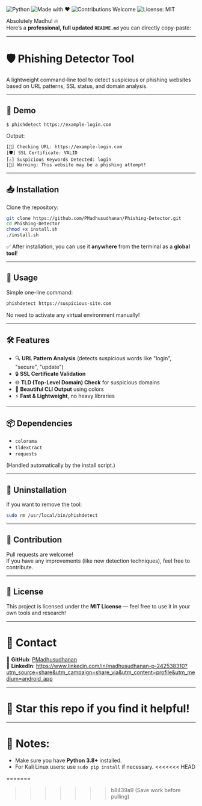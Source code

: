 ![Python](https://img.shields.io/badge/Python-3.x-blue)
![Made with ❤️](https://img.shields.io/badge/Made%20with-Love-red)
![Contributions Welcome](https://img.shields.io/badge/Contributions-Welcome-brightgreen)
![License: MIT](https://img.shields.io/badge/License-MIT-yellow.svg)


Absolutely Madhu! 🔥  
Here’s a **professional, full updated `README.md`** you can directly copy-paste:

---

# 🛡️ Phishing Detector Tool

A lightweight command-line tool to detect suspicious or phishing websites based on URL patterns, SSL status, and domain analysis.

---

## 📸 Demo

```
$ phishdetect https://example-login.com
```

Output:

```
[🔵] Checking URL: https://example-login.com
[🛡️] SSL Certificate: VALID
[⚠️] Suspicious Keywords Detected: login
[🔴] Warning: This website may be a phishing attempt!
```

---

## 📥 Installation

Clone the repository:

```bash
git clone https://github.com/PMadhusudhanan/Phishing-Detector.git
cd Phishing-Detector
chmod +x install.sh
./install.sh
```

✅ After installation, you can use it **anywhere** from the terminal as a **global tool**!

---

## 🚀 Usage

Simple one-line command:

```bash
phishdetect https://suspicious-site.com
```

No need to activate any virtual environment manually!

---

## 🛠️ Features

- 🔍 **URL Pattern Analysis** (detects suspicious words like "login", "secure", "update")
- 🔒 **SSL Certificate Validation**
- 🌐 **TLD (Top-Level Domain) Check** for suspicious domains
- 🎨 **Beautiful CLI Output** using colors
- ⚡ **Fast & Lightweight**, no heavy libraries

---

## 📦 Dependencies

- `colorama`
- `tldextract`
- `requests`

(Handled automatically by the install script.)

---

## 🧹 Uninstallation

If you want to remove the tool:

```bash
sudo rm /usr/local/bin/phishdetect
```

---

## 🤝 Contribution

Pull requests are welcome!  
If you have any improvements (like new detection techniques), feel free to contribute.

---

## 📄 License

This project is licensed under the **MIT License** — feel free to use it in your own tools and research!

---

# 💬 Contact

🔹 **GitHub**: [PMadhusudhanan](https://github.com/PMadhusudhanan)  
🔹 **LinkedIn**: https://www.linkedin.com/in/madhusudhanan-p-242538310?utm_source=share&utm_campaign=share_via&utm_content=profile&utm_medium=android_app

---

# 🚀 Star this repo if you find it helpful!

---

# 📢 Notes:
- Make sure you have **Python 3.8+** installed.
- For Kali Linux users: use `sudo pip install` if necessary.
<<<<<<< HEAD







=======
>>>>>>> b8439a9 (Save work before pulling)
